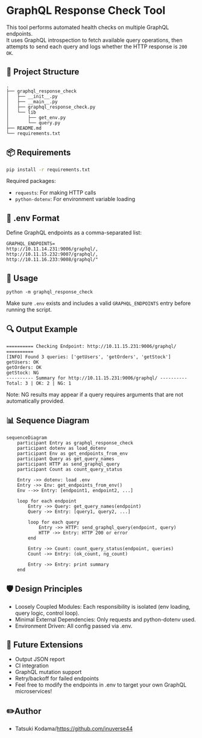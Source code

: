 # GraphQL Response Check Tool

This tool performs automated health checks on multiple GraphQL endpoints.  
It uses GraphQL introspection to fetch available query operations, then attempts to send each query and logs whether the HTTP response is `200 OK`.

## 📁 Project Structure
```
.
├── graphql_response_check
│   ├── __init__.py
│   ├── __main__.py
│   ├── graphql_response_check.py
│   └── lib
│       ├── get_env.py
│       └── query.py
├── README.md
└── requirements.txt
```
## 📦 Requirements

```bash
pip install -r requirements.txt
```

Required packages:
- `requests`: For making HTTP calls
- `python-dotenv`: For environment variable loading


## 📄 .env Format
Define GraphQL endpoints as a comma-separated list:
```
GRAPHQL_ENDPOINTS=
http://10.11.14.231:9006/graphql/,
http://10.11.15.232:9007/graphql/,
http://10.11.16.233:9008/graphql/"
```

## 🚀 Usage
```
python -m graphql_response_check
```
Make sure `.env` exists and includes a valid `GRAPHQL_ENDPOINTS` entry before running the script.


## 🔍 Output Example
```
========== Checking Endpoint: http://10.11.15.231:9006/graphql/ ==========
[INFO] Found 3 queries: ['getUsers', 'getOrders', 'getStock']
getUsers: OK
getOrders: OK
getStock: NG
---------- Summary for http://10.11.15.231:9006/graphql/ ----------
Total: 3 | OK: 2 | NG: 1
```
Note: NG results may appear if a query requires arguments that are not automatically provided.

## 📊 Sequence Diagram
```mermaid
sequenceDiagram
    participant Entry as graphql_response_check
    participant dotenv as load_dotenv
    participant Env as get_endpoints_from_env
    participant Query as get_query_names
    participant HTTP as send_graphql_query
    participant Count as count_query_status

    Entry ->> dotenv: load .env
    Entry ->> Env: get_endpoints_from_env()
    Env -->> Entry: [endpoint1, endpoint2, ...]

    loop for each endpoint
        Entry ->> Query: get_query_names(endpoint)
        Query ->> Entry: [query1, query2, ...]

        loop for each query
            Entry ->> HTTP: send_graphql_query(endpoint, query)
            HTTP ->> Entry: HTTP 200 or error
        end

        Entry ->> Count: count_query_status(endpoint, queries)
        Count ->> Entry: (ok_count, ng_count)

        Entry ->> Entry: print summary
    end
```

## 🛡️ Design Principles
- Loosely Coupled Modules: Each responsibility is isolated (env loading, query logic, control loop).
- Minimal External Dependencies: Only requests and python-dotenv used.
- Environment Driven: All config passed via .env.

## 🧩 Future Extensions
- Output JSON report
- CI integration
- GraphQL mutation support
- Retry/backoff for failed endpoints
- Feel free to modify the endpoints in .env to target your own GraphQL microservices!

## ✏️Author
- Tatsuki Kodama/https://github.com/inuverse44